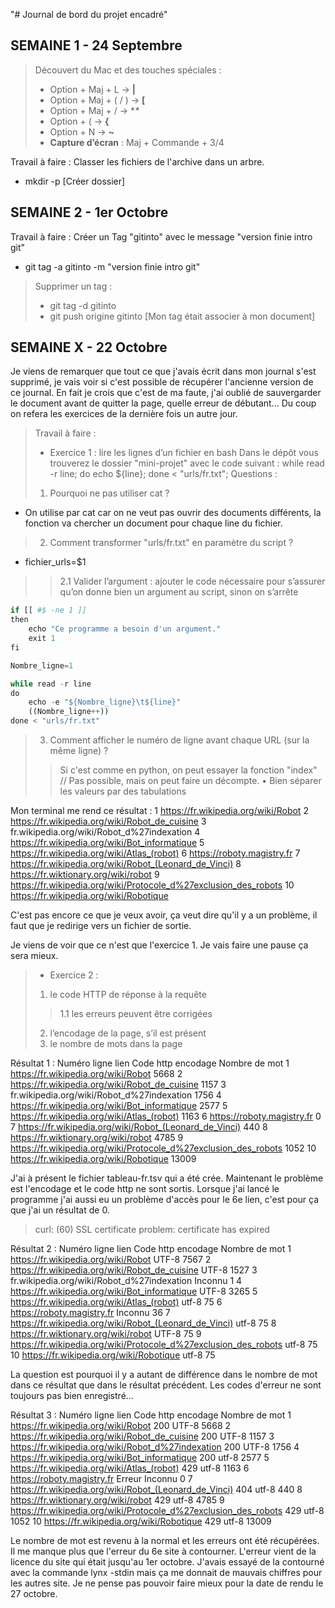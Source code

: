 "# Journal de bord du projet encadré"

## SEMAINE 1 - 24 Septembre

> Découvert du Mac et des touches spéciales :
> - Option + Maj + L -> **|**
> - Option + Maj + ( / ) -> **[**
> - Option + Maj + / -> **\**
> - Option + ( -> **{**
> - Option + N -> **~**
> - **Capture d’écran** : Maj + Commande + 3/4

Travail à faire : Classer les fichiers de l'archive dans un arbre. 
* mkdir -p [Créer dossier]

## SEMAINE 2 - 1er Octobre

Travail à faire : Créer un Tag "gitinto" avec le message "version finie intro git"

* git tag -a gitinto -m "version finie intro git"
> Supprimer un tag :
> * git tag -d gitinto
> * git push origine gitinto [Mon tag était associer à mon document]


## SEMAINE X - 22 Octobre

Je viens de remarquer que tout ce que j'avais écrit dans mon journal s'est supprimé, je vais voir si c'est possible de récupérer l'ancienne version de ce journal.
En fait je crois que c'est de ma faute, j'ai oublié de sauvergarder le document avant de quitter la page, quelle erreur de débutant...
Du coup on refera les exercices de la dernière fois un autre jour.

> Travail à faire : 
> * Exercice 1 : lire les lignes d’un fichier en bash
Dans le dépôt vous trouverez le dossier "mini-projet" avec le code suivant :
while read -r line;
do
echo ${line};
done < "urls/fr.txt";
Questions :
> 1. Pourquoi ne pas utiliser cat ? 
* On utilise par cat car on ne veut pas ouvrir des documents différents, la fonction va chercher un document pour chaque line du fichier. 
> 2. Comment transformer "urls/fr.txt" en paramètre du script ?
* fichier_urls=$1
>> 2.1 Valider l’argument : ajouter le code nécessaire pour s’assurer qu’on donne bien un argument au script, sinon on s’arrête
```python
if [[ #$ -ne 1 ]]
then 
    echo "Ce programme a besoin d'un argument."
    exit 1
fi

Nombre_ligne=1

while read -r line
do
    echo -e "${Nombre_ligne}\t${line}"
    ((Nombre_ligne++))
done < "urls/fr.txt"
```
> 3. Comment afficher le numéro de ligne avant chaque URL (sur la même ligne) ? 
>> Si c'est comme en python, on peut essayer la fonction "index" // Pas possible, mais on peut faire un décompte.
• Bien séparer les valeurs par des tabulations

Mon terminal me rend ce résultat :
1	https://fr.wikipedia.org/wiki/Robot
2	https://fr.wikipedia.org/wiki/Robot_de_cuisine
3	fr.wikipedia.org/wiki/Robot_d%27indexation
4	https://fr.wikipedia.org/wiki/Bot_informatique
5	https://fr.wikipedia.org/wiki/Atlas_(robot)
6	https://roboty.magistry.fr
7	https://fr.wikipedia.org/wiki/Robot_(Leonard_de_Vinci)
8	https://fr.wiktionary.org/wiki/robot
9	https://fr.wikipedia.org/wiki/Protocole_d%27exclusion_des_robots
10	https://fr.wikipedia.org/wiki/Robotique

C'est pas encore ce que je veux avoir, ça veut dire qu'il y a un problème, il faut que je redirige vers un fichier de sortie. 

Je viens de voir que ce n'est que l'exercice 1. Je vais faire une pause ça sera mieux.
> * Exercice 2 : 
>1. le code HTTP de réponse à la requête
>>1.1 les erreurs peuvent être corrigées
>2. l’encodage de la page, s’il est présent
> 3. le nombre de mots dans la page

Résultat 1 :
Numéro ligne	lien	Code http	encodage	Nombre de mot
1	https://fr.wikipedia.org/wiki/Robot			    5668
2	https://fr.wikipedia.org/wiki/Robot_de_cuisine			    1157
3	fr.wikipedia.org/wiki/Robot_d%27indexation			    1756
4	https://fr.wikipedia.org/wiki/Bot_informatique			    2577
5	https://fr.wikipedia.org/wiki/Atlas_(robot)			    1163
6	https://roboty.magistry.fr			       0
7	https://fr.wikipedia.org/wiki/Robot_(Leonard_de_Vinci)			     440
8	https://fr.wiktionary.org/wiki/robot			    4785
9	https://fr.wikipedia.org/wiki/Protocole_d%27exclusion_des_robots			    1052
10	https://fr.wikipedia.org/wiki/Robotique			   13009


J'ai à présent le fichier tableau-fr.tsv qui a été crée. Maintenant le problème est l'encodage et le code http ne sont sortis.
Lorsque j'ai lancé le programme j'ai aussi eu un problème d'accès pour le 6e lien, c'est pour ça que j'ai un résultat de 0.

> curl: (60) SSL certificate problem: certificate has expired
<!-- More details here: https://curl.se/docs/sslcerts.html

curl failed to verify the legitimacy of the server and therefore could not
establish a secure connection to it. To learn more about this situation and
how to fix it, please visit the web page mentioned above.

Looking up roboty.magistry.fr
Making HTTPS connection to roboty.magistry.fr
SSL callback:ok, preverify_ok=1, ssl_okay=0
SSL callback:ok, preverify_ok=1, ssl_okay=0
SSL callback:certificate has expired, preverify_ok=0, ssl_okay=0
Retrying connection without TLS.
Looking up roboty.magistry.fr
Making HTTPS connection to roboty.magistry.fr
SSL callback:ok, preverify_ok=1, ssl_okay=0
SSL callback:ok, preverify_ok=1, ssl_okay=0
SSL callback:certificate has expired, preverify_ok=0, ssl_okay=0
Alert!: Unable to make secure connection to remote host.

lynx: Can't access startfile https://roboty.magistry.fr/ -->

Résultat 2 :
Numéro ligne	lien	Code http	encodage	Nombre de mot
1	https://fr.wikipedia.org/wiki/Robot		UTF-8
	    7567
2	https://fr.wikipedia.org/wiki/Robot_de_cuisine		UTF-8
	    1527
3	fr.wikipedia.org/wiki/Robot_d%27indexation		Inconnu	       1
4	https://fr.wikipedia.org/wiki/Bot_informatique		UTF-8
	    3265
5	https://fr.wikipedia.org/wiki/Atlas_(robot)		utf-8
	      75
6	https://roboty.magistry.fr		Inconnu	      36
7	https://fr.wikipedia.org/wiki/Robot_(Leonard_de_Vinci)		utf-8
	      75
8	https://fr.wiktionary.org/wiki/robot		UTF-8
	      75
9	https://fr.wikipedia.org/wiki/Protocole_d%27exclusion_des_robots		utf-8
	      75
10	https://fr.wikipedia.org/wiki/Robotique		utf-8
	      75

La question est pourquoi il y a autant de différence dans le nombre de mot dans ce résultat que dans le résultat précédent. 
Les codes d'erreur ne sont toujours pas bien enregistré...

Résultat 3 :
Numéro ligne	lien	Code http	encodage	Nombre de mot
1	https://fr.wikipedia.org/wiki/Robot	200	UTF-8
	    5668
2	https://fr.wikipedia.org/wiki/Robot_de_cuisine	200	UTF-8
	    1157
3	https://fr.wikipedia.org/wiki/Robot_d%27indexation	200	UTF-8
	    1756
4	https://fr.wikipedia.org/wiki/Bot_informatique	200	utf-8
	    2577
5	https://fr.wikipedia.org/wiki/Atlas_(robot)	429	utf-8
	    1163
6	https://roboty.magistry.fr	Erreur	Inconnu	       0
7	https://fr.wikipedia.org/wiki/Robot_(Leonard_de_Vinci)	404	utf-8
	     440
8	https://fr.wiktionary.org/wiki/robot	429	utf-8
	    4785
9	https://fr.wikipedia.org/wiki/Protocole_d%27exclusion_des_robots	429	utf-8
	    1052
10	https://fr.wikipedia.org/wiki/Robotique	429	utf-8
	   13009

Le nombre de mot est revenu à la normal et les erreurs ont été récupérées. Il me manque plus que l'erreur du 6e site à contourner. L'erreur vient de la licence du site qui était jusqu'au 1er octobre. J'avais essayé de la contourné avec la commande lynx -stdin mais ça me donnait de mauvais chiffres pour les autres site. Je ne pense pas pouvoir faire mieux pour la date de rendu le 27 octobre.  
